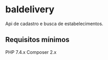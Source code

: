 # baldelivery
Api de cadastro e busca de estabelecimentos.

## Requisitos mínimos
PHP 7.4.x
Composer 2.x

